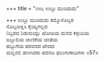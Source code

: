 +++
title = "೦೫೭ ಉಬ್ಬು ಮುರಿದುದು"

+++
ಉಬ್ಬು ಮುರಿದುದು ತಮ್ಮೊಳೊಬ್ಬರ  
ನೊಬ್ಬರೀಕ್ಷಿಸಿ ಕೈಯ್ಯಗಲ್ಲದ  
ನಿಬ್ಬರದ ನಿಡುಸುಯ್ಲು ಖೋಡಿಯ ಮನದ ಕಳ್ಗುದಿಯ  
ಜಬ್ಬುಲಿಯ ಜಾಣಿಕೆಯ ಚಿಂತೆಯ  
ಹಬ್ಬುಗೆಯ ಹರವಸದ ಖೇದದ  
ಮಬ್ಬಿನಲಿ ಹಣಗಿದರು ಪವನಜ ಫಲುಗುಣಾದಿಗಳು   ॥57॥